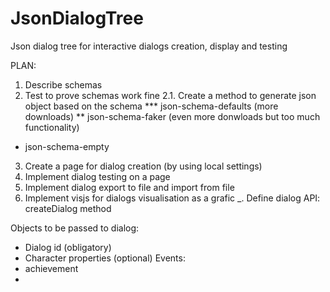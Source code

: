 # JsonDialogTree
Json dialog tree for interactive dialogs creation, display and testing

PLAN:
1. Describe schemas
2. Test to prove schemas work fine
2.1. Create a method to generate json object based on the schema
*** json-schema-defaults (more downloads) 
**  json-schema-faker (even more donwloads but too much functionality)
*   json-schema-empty

3. Create a page for dialog creation (by using local settings)
4. Implement dialog testing on a page
5. Implement dialog export to file and import from file
6. Implement visjs for dialogs visualisation as a grafic
_. Define dialog API:
createDialog method

Objects to be passed to dialog:
- Dialog id (obligatory)
- Character properties (optional)
Events: 
- achievement
- 

